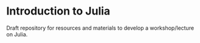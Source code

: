 # Introduction to Julia

Draft repository for resources and materials to develop a workshop/lecture on Julia.

